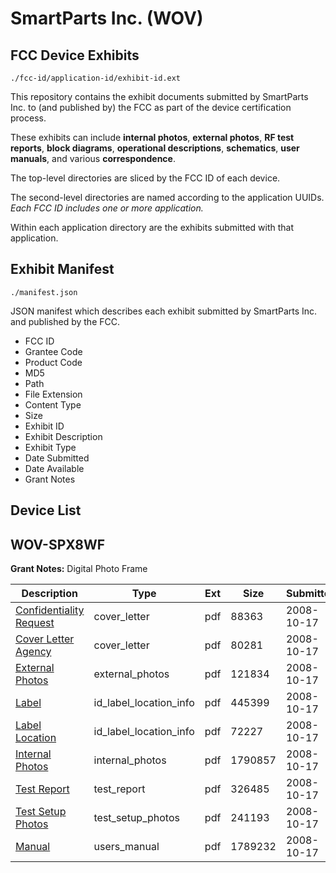 # SmartParts Inc. (WOV)
## FCC Device Exhibits

```
./fcc-id/application-id/exhibit-id.ext
```

This repository contains the exhibit documents submitted by SmartParts Inc. to (and published by) the FCC as part of the device certification process.

These exhibits can include **internal photos**, **external photos**, **RF test reports**, **block diagrams**, **operational descriptions**, **schematics**, **user manuals**, and various **correspondence**.

The top-level directories are sliced by the FCC ID of each device.

The second-level directories are named according to the application UUIDs. *Each FCC ID includes one or more application.*

Within each application directory are the exhibits submitted with that application. 

## Exhibit Manifest

```
./manifest.json
```

JSON manifest which describes each exhibit submitted by SmartParts Inc. and published by the FCC.

- FCC ID
- Grantee Code
- Product Code
- MD5
- Path
- File Extension
- Content Type
- Size
- Exhibit ID
- Exhibit Description
- Exhibit Type
- Date Submitted
- Date Available
- Grant Notes

## Device List
## WOV-SPX8WF
**Grant Notes:** Digital Photo Frame

| Description | Type | Ext | Size | Submitted | Available |
| ----------- | ---- | --- | ---- | --------- | --------- |
| [Confidentiality Request](WOV-SPX8WF/c457ad2c104a44564538c92fcdba1f8c/1017192.pdf) | cover_letter | pdf | 88363 | 2008-10-17 | 2008-10-17 |
| [Cover Letter Agency](WOV-SPX8WF/c457ad2c104a44564538c92fcdba1f8c/1017193.pdf) | cover_letter | pdf | 80281 | 2008-10-17 | 2008-10-17 |
| [External Photos](WOV-SPX8WF/c457ad2c104a44564538c92fcdba1f8c/1017182.pdf) | external_photos | pdf | 121834 | 2008-10-17 | 2008-10-17 |
| [Label](WOV-SPX8WF/c457ad2c104a44564538c92fcdba1f8c/1017183.pdf) | id_label_location_info | pdf | 445399 | 2008-10-17 | 2008-10-17 |
| [Label Location](WOV-SPX8WF/c457ad2c104a44564538c92fcdba1f8c/1017184.pdf) | id_label_location_info | pdf | 72227 | 2008-10-17 | 2008-10-17 |
| [Internal Photos](WOV-SPX8WF/c457ad2c104a44564538c92fcdba1f8c/1017185.pdf) | internal_photos | pdf | 1790857 | 2008-10-17 | 2008-10-17 |
| [Test Report](WOV-SPX8WF/c457ad2c104a44564538c92fcdba1f8c/1017189.pdf) | test_report | pdf | 326485 | 2008-10-17 | 2008-10-17 |
| [Test Setup Photos](WOV-SPX8WF/c457ad2c104a44564538c92fcdba1f8c/1017190.pdf) | test_setup_photos | pdf | 241193 | 2008-10-17 | 2008-10-17 |
| [Manual](WOV-SPX8WF/c457ad2c104a44564538c92fcdba1f8c/1017191.pdf) | users_manual | pdf | 1789232 | 2008-10-17 | 2008-10-17 |
